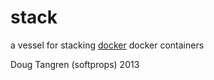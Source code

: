 # stack

a vessel for stacking [docker](https://www.docker.com/) docker containers

Doug Tangren (softprops) 2013
